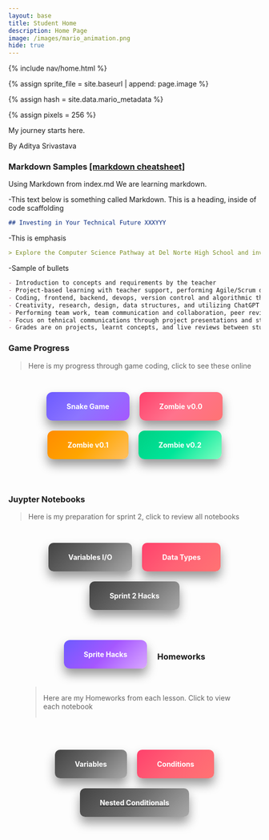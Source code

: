 ```yaml
---
layout: base
title: Student Home 
description: Home Page
image: /images/mario_animation.png
hide: true
---
```


<!-- Liquid:  statements -->

<!-- Include submenu from _includes to top of pages -->
{% include nav/home.html %}
<!--- Concatenation of site URL to frontmatter image  --->
{% assign sprite_file = site.baseurl | append: page.image %}
<!--- Has is a list variable containing mario metadata for sprite --->
{% assign hash = site.data.mario_metadata %}  
<!--- Size width/height of Sprit images --->
{% assign pixels = 256 %}

<!--- HTML for page contains <p> tag named "Mario" and class properties for a "sprite"  -->

<p id="mario" class="sprite"></p>
  
<!--- Embedded Cascading Style Sheet (CSS) rules, 
        define how HTML elements look 
--->
<style>

  /*CSS style rules for the id and class of the sprite...
  */
  .sprite {
    height: {{pixels}}px;
    width: {{pixels}}px;
    background-image: url('{{sprite_file}}');
    background-repeat: no-repeat;
  }

  /*background position of sprite element
  */
  #mario {
    background-position: calc({{animations[0].col}} * {{pixels}} * -1px) calc({{animations[0].row}} * {{pixels}}* -1px);
  }
</style>

<!--- Embedded executable code--->
<script>
  ////////// convert YML hash to javascript key:value objects /////////

  var mario_metadata = {}; //key, value object
  {% for key in hash %}  
  
  var key = "{{key | first}}"  //key
  var values = {} //values object
  values["row"] = {{key.row}}
  values["col"] = {{key.col}}
  values["frames"] = {{key.frames}}
  mario_metadata[key] = values; //key with values added

  {% endfor %}

  ////////// game object for player /////////

  class Mario {
    constructor(meta_data) {
      this.tID = null;  //capture setInterval() task ID
      this.positionX = 0;  // current position of sprite in X direction
      this.currentSpeed = 0;
      this.marioElement = document.getElementById("mario"); //HTML element of sprite
      this.pixels = {{pixels}}; //pixel offset of images in the sprite, set by liquid constant
      this.interval = 100; //animation time interval
      this.obj = meta_data;
      this.marioElement.style.position = "absolute";
    }

    animate(obj, speed) {
      let frame = 0;
      const row = obj.row * this.pixels;
      this.currentSpeed = speed;

      this.tID = setInterval(() => {
        const col = (frame + obj.col) * this.pixels;
        this.marioElement.style.backgroundPosition = `-${col}px -${row}px`;
        this.marioElement.style.left = `${this.positionX}px`;

        this.positionX += speed;
        frame = (frame + 1) % obj.frames;

        const viewportWidth = window.innerWidth;
        if (this.positionX > viewportWidth - this.pixels) {
          document.documentElement.scrollLeft = this.positionX - viewportWidth + this.pixels;
        }
      }, this.interval);
    }

    startWalking() {
      this.stopAnimate();
      this.animate(this.obj["Walk"], 3);
    }

    startRunning() {
      this.stopAnimate();
      this.animate(this.obj["Run1"], 6);
    }

    startPuffing() {
      this.stopAnimate();
      this.animate(this.obj["Puff"], 0);
    }

    startCheering() {
      this.stopAnimate();
      this.animate(this.obj["Cheer"], 0);
    }

    startFlipping() {
      this.stopAnimate();
      this.animate(this.obj["Flip"], 0);
    }

    startResting() {
      this.stopAnimate();
      this.animate(this.obj["Rest"], 0);
    }

    stopAnimate() {
      clearInterval(this.tID);
    }
  }

  const mario = new Mario(mario_metadata);

  ////////// event control /////////

  window.addEventListener("keydown", (event) => {
    if (event.key === "ArrowRight") {
      event.preventDefault();
      if (event.repeat) {
        mario.startCheering();
      } else {
        if (mario.currentSpeed === 0) {
          mario.startWalking();
        } else if (mario.currentSpeed === 3) {
          mario.startRunning();
        }
      }
    } else if (event.key === "ArrowLeft") {
      event.preventDefault();
      if (event.repeat) {
        mario.stopAnimate();
      } else {
        mario.startPuffing();
      }
    }
  });

  //touch events that enable animations
  window.addEventListener("touchstart", (event) => {
    event.preventDefault(); // prevent default browser action
    if (event.touches[0].clientX > window.innerWidth / 2) {
      // move right
      if (currentSpeed === 0) { // if at rest, go to walking
        mario.startWalking();
      } else if (currentSpeed === 3) { // if walking, go to running
        mario.startRunning();
      }
    } else {
      // move left
      mario.startPuffing();
    }
  });

  //stop animation on window blur
  window.addEventListener("blur", () => {
    mario.stopAnimate();
  });

  //start animation on window focus
  window.addEventListener("focus", () => {
     mario.startFlipping();
  });

  //start animation on page load or page refresh
  document.addEventListener("DOMContentLoaded", () => {
    // adjust sprite size for high pixel density devices
    const scale = window.devicePixelRatio;
    const sprite = document.querySelector(".sprite");
    sprite.style.transform = `scale(${0.2 * scale})`;
    mario.startResting();
  });

</script>



My journey starts here.

By Aditya Srivastava
### Markdown Samples [ [markdown cheatsheet] ](https://www.markdownguide.org/getting-started/)
Using Markdown from index.md  We are learning markdown.

-This text below is something called Markdown. This is a heading, inside of code scaffolding

```markdown
## Investing in Your Technical Future XXXYYY
```
-This is emphasis

```markdown
> Explore the Computer Science Pathway at Del Norte High School and invest in your technical skills. All Del Norte CompSci classes are designed to provide a real-world development experience. Class time includes tech talks (lectures), peer collaboration, communication with teachers, critical thinking while coding, and creativity in projects. Grading is focused on time invested, participation with peers, and engagement in learning.
```
-Sample of bullets

```markdown
- Introduction to concepts and requirements by the teacher
- Project-based learning with teacher support, performing Agile/Scrum development
- Coding, frontend, backend, devops, version control and algorithmic thinking
- Creativity, research, design, data structures, and utilizing ChatGPT
- Performing team work, team communication and collaboration, peer reviews/grading
- Focus on tehnical communications through project presentations and student led teaching
- Grades are on projects, learnt concepts, and live reviews between student(s) and teacher
```
### Game Progress

> Here is my progress through game coding, click to see these online

<div style="display: flex; flex-wrap: wrap; gap: 20px; justify-content: center; padding: 30px;">
    <a href="https://adityas-2010.github.io/Aditya_2025/snake/" style="text-decoration: none;">
        <div style="background: linear-gradient(135deg, #6D5BFF, #8D75FF, #A557FF); color: white; padding: 20px 40px; border-radius: 12px; font-weight: bold; box-shadow: 0px 12px 20px rgba(0, 0, 0, 0.4); transition: all 0.3s ease;">
            Snake Game
        </div>
    </a>
    <a href="https://adityas-2010.github.io/Aditya_2025/rpg/" style="text-decoration: none;">
        <div style="background: linear-gradient(135deg, #FF416C, #FF738D, #FF7373); color: white; padding: 20px 40px; border-radius: 12px; font-weight: bold; box-shadow: 0px 12px 20px rgba(0, 0, 0, 0.4); transition: all 0.3s ease;">
            Zombie v0.0
        </div>
    </a>
    <a href="" style="text-decoration: none;">
        <div style="background: linear-gradient(135deg, #FF8C00, #FFA500, #FFC061); color: white; padding: 20px 40px; border-radius: 12px; font-weight: bold; box-shadow: 0px 12px 20px rgba(0, 0, 0, 0.4); transition: all 0.3s ease;">
            Zombie v0.1
        </div>
    </a>
    <a href="https://adityas-2010.github.io/Aditya_2025/rpg0x/" style="text-decoration: none;">
        <div style="background: linear-gradient(135deg, #00D084, #00E599, #7EFFC1); color: white; padding: 20px 40px; border-radius: 12px; font-weight: bold; box-shadow: 0px 12px 20px rgba(0, 0, 0, 0.4); transition: all 0.3s ease;">
            Zombie v0.2
        </div>
    </a>
</div>

<style>
    a div:hover {
        transform: translateY(-8px) scale(1.05);
        box-shadow: 0px 16px 30px rgba(0, 0, 0, 0.5);
        filter: brightness(1.1);
    }
</style>

<br>

### Juypter Notebooks

> Here is my preparation for sprint 2, click to review all notebooks

<div style="display: flex; flex-wrap: wrap; gap: 20px; justify-content: center; padding: 30px;">
    <a href="https://github.com/AdityaS-2010/Aditya_2025/blob/main/_notebooks/Foundation/Sprint2/2024-09-30-variables_IO.ipynb" style="text-decoration: none;">
        <div style="background: linear-gradient(135deg, #434343, #6B6B6B, #A9A9A9); color: white; padding: 20px 40px; border-radius: 10px; font-weight: bold; box-shadow: 0px 12px 20px rgba(0, 0, 0, 0.4); transition: all 0.3s ease;">
            Variables I/O
        </div>
    </a>
    <a href="https://github.com/AdityaS-2010/Aditya_2025/blob/main/_notebooks/Foundation/Sprint2/2024-09-30-data-types-operations.ipynb" style="text-decoration: none;">
        <div style="background: linear-gradient(135deg, #FF416C, #FF6275, #FF7373); color: white; padding: 20px 40px; border-radius: 10px; font-weight: bold; box-shadow: 0px 12px 20px rgba(0, 0, 0, 0.4); transition: all 0.3s ease;">
            Data Types
        </div>
    </a>
    <a href="https://github.com/AdityaS-2010/Aditya_2025/issues/9" style="text-decoration: none;">
        <div style="background: linear-gradient(135deg, #434343, #6B6B6B, #A9A9A9); color: white; padding: 20px 40px; border-radius: 10px; font-weight: bold; box-shadow: 0px 12px 20px rgba(0, 0, 0, 0.4); transition: all 0.3s ease;">
            Sprint 2 Hacks
        </div>
    </a>
</div>

<style>
    a div:hover {
        transform: translateY(-8px) scale(1.05);
        box-shadow: 0px 16px 30px rgba(0, 0, 0, 0.5);
        filter: brightness(1.1);
    }
</style>

<div style="display: flex; flex-wrap: wrap; gap: 20px; justify-content: center; padding: 30px;">
    <a href="https://github.com/AdityaS-2010/Aditya_2025/blob/main/_notebooks/Foundation/Sprint2/2024-09-30-for_sprites.ipynb" style="text-decoration: none;">
        <div style="background: linear-gradient(135deg, #6D5BFF, #A557FF, #D9A8FF); color: white; padding: 20px 40px; border-radius: 12px; font-weight: bold; box-shadow: 0px 12px 20px rgba(0, 0, 0, 0.4); transition: all 0.3s ease;">
            Sprite Hacks 
        </div>
    </a>

### Homeworks

> Here are my Homeworks from each lesson. Click to view each notebook

<div style="display: flex; flex-wrap: wrap; gap: 20px; justify-content: center; padding: 30px;">
    <a href="https://github.com/AdityaS-2010/Aditya_2025/blob/main/_notebooks/Foundation/Variables/2024-10-28-variables_hw.ipynb" style="text-decoration: none;">
        <div style="background: linear-gradient(135deg, #434343, #6B6B6B, #A9A9A9); color: white; padding: 20px 40px; border-radius: 10px; font-weight: bold; box-shadow: 0px 12px 20px rgba(0, 0, 0, 0.4); transition: all 0.3s ease;">
            Variables
        </div>
    </a>
    <a href="https://github.com/AdityaS-2010/Aditya_2025/blob/main/_notebooks/Foundation/Conditions/2024-11-10-conditinals_hacks.ipynb" style="text-decoration: none;">
        <div style="background: linear-gradient(135deg, #FF416C, #FF6275, #FF7373); color: white; padding: 20px 40px; border-radius: 10px; font-weight: bold; box-shadow: 0px 12px 20px rgba(0, 0, 0, 0.4); transition: all 0.3s ease;">
            Conditions
        </div>
   <a href="https://github.com/AdityaS-2010/Aditya_2025/blob/main/_notebooks/Foundation/Nested_Conditionals/nested_conditionalshw.ipynb">
        <div style="background: linear-gradient(135deg, #434343, #6B6B6B, #A9A9A9); color: white; padding: 20px 40px; border-radius: 10px; font-weight: bold; box-shadow: 0px 12px 20px rgba(0, 0, 0, 0.4); transition: all 0.3s ease;">
            Nested Conditionals
        </div>
    </a>
<style>
    a div:hover {
        transform: translateY(-8px) scale(1.05);
        box-shadow: 0px 16px 30px rgba(0, 0, 0, 0.5);
        filter: brightness(1.1);
    }
</style>



  

